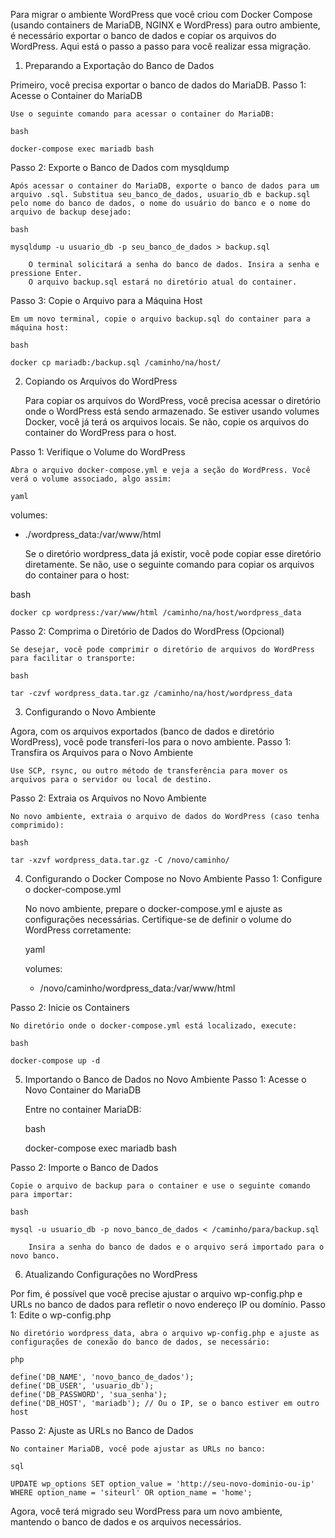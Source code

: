 Para migrar o ambiente WordPress que você criou com Docker Compose (usando containers de MariaDB, NGINX e WordPress) para outro ambiente, é necessário exportar o banco de dados e copiar os arquivos do WordPress. Aqui está o passo a passo para você realizar essa migração.
1. Preparando a Exportação do Banco de Dados

Primeiro, você precisa exportar o banco de dados do MariaDB.
Passo 1: Acesse o Container do MariaDB

    Use o seguinte comando para acessar o container do MariaDB:

    bash

    docker-compose exec mariadb bash

Passo 2: Exporte o Banco de Dados com mysqldump

    Após acessar o container do MariaDB, exporte o banco de dados para um arquivo .sql. Substitua seu_banco_de_dados, usuario_db e backup.sql pelo nome do banco de dados, o nome do usuário do banco e o nome do arquivo de backup desejado:

    bash

    mysqldump -u usuario_db -p seu_banco_de_dados > backup.sql

        O terminal solicitará a senha do banco de dados. Insira a senha e pressione Enter.
        O arquivo backup.sql estará no diretório atual do container.

Passo 3: Copie o Arquivo para a Máquina Host

    Em um novo terminal, copie o arquivo backup.sql do container para a máquina host:

    bash

    docker cp mariadb:/backup.sql /caminho/na/host/

2. Copiando os Arquivos do WordPress

    Para copiar os arquivos do WordPress, você precisa acessar o diretório onde o WordPress está sendo armazenado. Se estiver usando volumes Docker, você já terá os arquivos locais. Se não, copie os arquivos do container do WordPress para o host.

Passo 1: Verifique o Volume do WordPress

    Abra o arquivo docker-compose.yml e veja a seção do WordPress. Você verá o volume associado, algo assim:

    yaml

volumes:
  - ./wordpress_data:/var/www/html

    Se o diretório wordpress_data já existir, você pode copiar esse diretório diretamente. Se não, use o seguinte comando para copiar os arquivos do container para o host:

bash

    docker cp wordpress:/var/www/html /caminho/na/host/wordpress_data

Passo 2: Comprima o Diretório de Dados do WordPress (Opcional)

    Se desejar, você pode comprimir o diretório de arquivos do WordPress para facilitar o transporte:

    bash

    tar -czvf wordpress_data.tar.gz /caminho/na/host/wordpress_data

3. Configurando o Novo Ambiente

Agora, com os arquivos exportados (banco de dados e diretório WordPress), você pode transferi-los para o novo ambiente.
Passo 1: Transfira os Arquivos para o Novo Ambiente

    Use SCP, rsync, ou outro método de transferência para mover os arquivos para o servidor ou local de destino.

Passo 2: Extraia os Arquivos no Novo Ambiente

    No novo ambiente, extraia o arquivo de dados do WordPress (caso tenha comprimido):

    bash

    tar -xzvf wordpress_data.tar.gz -C /novo/caminho/

4. Configurando o Docker Compose no Novo Ambiente
Passo 1: Configure o docker-compose.yml

    No novo ambiente, prepare o docker-compose.yml e ajuste as configurações necessárias. Certifique-se de definir o volume do WordPress corretamente:

    yaml

    volumes:
      - /novo/caminho/wordpress_data:/var/www/html

Passo 2: Inicie os Containers

    No diretório onde o docker-compose.yml está localizado, execute:

    bash

    docker-compose up -d

5. Importando o Banco de Dados no Novo Ambiente
Passo 1: Acesse o Novo Container do MariaDB

    Entre no container MariaDB:

    bash

    docker-compose exec mariadb bash

Passo 2: Importe o Banco de Dados

    Copie o arquivo de backup para o container e use o seguinte comando para importar:

    bash

    mysql -u usuario_db -p novo_banco_de_dados < /caminho/para/backup.sql

        Insira a senha do banco de dados e o arquivo será importado para o novo banco.

6. Atualizando Configurações no WordPress

Por fim, é possível que você precise ajustar o arquivo wp-config.php e URLs no banco de dados para refletir o novo endereço IP ou domínio.
Passo 1: Edite o wp-config.php

    No diretório wordpress_data, abra o arquivo wp-config.php e ajuste as configurações de conexão do banco de dados, se necessário:

    php

    define('DB_NAME', 'novo_banco_de_dados');
    define('DB_USER', 'usuario_db');
    define('DB_PASSWORD', 'sua_senha');
    define('DB_HOST', 'mariadb'); // Ou o IP, se o banco estiver em outro host

Passo 2: Ajuste as URLs no Banco de Dados

    No container MariaDB, você pode ajustar as URLs no banco:

    sql

    UPDATE wp_options SET option_value = 'http://seu-novo-dominio-ou-ip' WHERE option_name = 'siteurl' OR option_name = 'home';

Agora, você terá migrado seu WordPress para um novo ambiente, mantendo o banco de dados e os arquivos necessários.